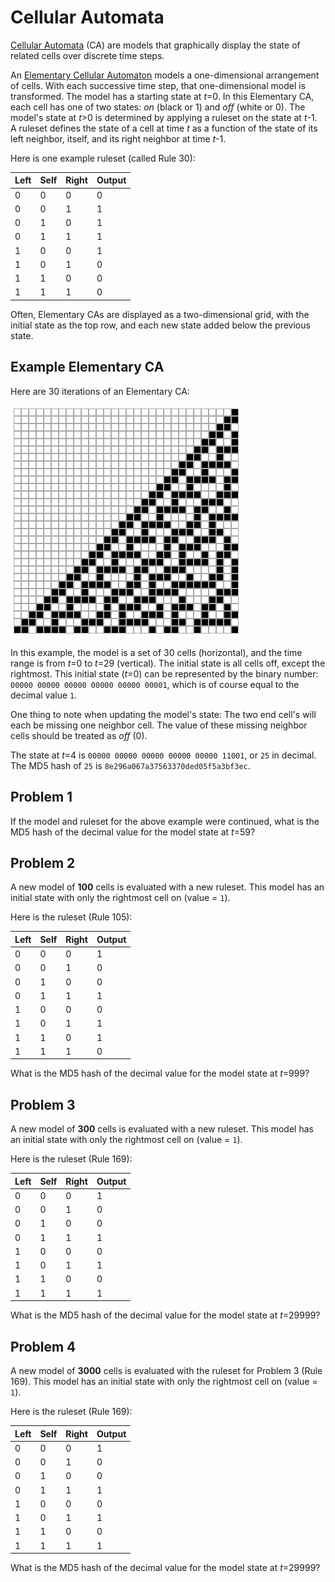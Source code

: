 # Cellular Automata

[Cellular Automata](https://mathworld.wolfram.com/CellularAutomaton.html) (CA) are models that graphically display
the state of related cells over discrete time steps.

An [Elementary Cellular Automaton](https://mathworld.wolfram.com/ElementaryCellularAutomaton.html) models a one-dimensional 
arrangement of cells. With each successive time step, that one-dimensional model is transformed.
The model has a starting state at *t*=0.
In this Elementary CA, each cell has one of two states: *on* (black or 1) and *off* (white or 0).
The model's state at *t*>0 is determined by applying a ruleset on the state at *t*-1.
A ruleset defines the state of a cell at time *t* as a function of the state of its left neighbor, itself, and its right neighbor
at time *t*-1.

Here is one example ruleset (called Rule 30):

| Left | Self | Right | Output |
|------|------|-------|--------|
| 0    | 0    | 0     | 0      |
| 0    | 0    | 1     | 1      |
| 0    | 1    | 0     | 1      |
| 0    | 1    | 1     | 1      |
| 1    | 0    | 0     | 1      |
| 1    | 0    | 1     | 0      |
| 1    | 1    | 0     | 0      |
| 1    | 1    | 1     | 0      |

Often, Elementary CAs are displayed as a two-dimensional grid, with the initial state as the top row, 
and each new state added below the previous state.

## Example Elementary CA

Here are 30 iterations of an Elementary CA:

![rule_30_30x30.png](rule_30_30x30.png)

In this example, the model is a set of 30 cells (horizontal), and the time range is from *t*=0 to *t*=29 (vertical).
The initial state is all cells off, except the rightmost. This initial state (*t*=0) can be represented by the binary number:
`00000 00000 00000 00000 00000 00001`, which is of course equal to the decimal value `1`.

One thing to note when updating the model's state: The two end cell's will each be missing one neighbor cell.
The value of these missing neighbor cells should be treated as *off* (0).

The state at *t*=4 is `00000 00000 00000 00000 00000 11001`, or `25` in decimal.
The MD5 hash of `25` is `8e296a067a37563370ded05f5a3bf3ec`.

## Problem 1

If the model and ruleset for the above example were continued, what is the MD5 hash of the decimal value for the model
state at *t*=59?

## Problem 2

A new model of **100** cells is evaluated with a new ruleset.
This model has an initial state with only the rightmost cell on (value = `1`).

Here is the ruleset (Rule 105):

| Left | Self | Right | Output |
|------|------|-------|--------|
| 0    | 0    | 0     | 1      |
| 0    | 0    | 1     | 0      |
| 0    | 1    | 0     | 0      |
| 0    | 1    | 1     | 1      |
| 1    | 0    | 0     | 0      |
| 1    | 0    | 1     | 1      |
| 1    | 1    | 0     | 1      |
| 1    | 1    | 1     | 0      |

What is the MD5 hash of the decimal value for the model state at *t*=999?

## Problem 3

A new model of **300** cells is evaluated with a new ruleset.
This model has an initial state with only the rightmost cell on (value = `1`).

Here is the ruleset (Rule 169):

| Left | Self | Right | Output |
|------|------|-------|--------|
| 0    | 0    | 0     | 1      |
| 0    | 0    | 1     | 0      |
| 0    | 1    | 0     | 0      |
| 0    | 1    | 1     | 1      |
| 1    | 0    | 0     | 0      |
| 1    | 0    | 1     | 1      |
| 1    | 1    | 0     | 0      |
| 1    | 1    | 1     | 1      |

What is the MD5 hash of the decimal value for the model state at *t*=29999?

## Problem 4

A new model of **3000** cells is evaluated with the ruleset for Problem 3 (Rule 169).
This model has an initial state with only the rightmost cell on (value = `1`).

Here is the ruleset (Rule 169):

| Left | Self | Right | Output |
|------|------|-------|--------|
| 0    | 0    | 0     | 1      |
| 0    | 0    | 1     | 0      |
| 0    | 1    | 0     | 0      |
| 0    | 1    | 1     | 1      |
| 1    | 0    | 0     | 0      |
| 1    | 0    | 1     | 1      |
| 1    | 1    | 0     | 0      |
| 1    | 1    | 1     | 1      |

What is the MD5 hash of the decimal value for the model state at *t*=29999?
